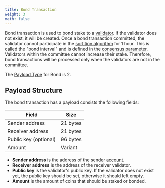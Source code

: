 ```yaml
---
title: Bond Transaction
weight: 3
math: false
---
```


Bond transaction is used to bond stake to a [validator](/protocol/blockchain/validator/).
If the validator does not exist, it will be created.
Once a bond transaction committed, the validator cannot participate in the
[sortition algorithm](/protocol/consensus/sortition/) for 1 hour.
This is called the "bond interval" and is defined in the
[consensus parameter](/protocol/consensus/parameters/).
Validators within the committee cannot increase their stake.
Therefore, bond transactions will be processed only when the validators are not in the committee.

The [Payload Type](/protocol/transaction/format/#payload-type) for Bond is 2.

## Payload Structure

The bond transaction has a payload consists the following fields:

| Field                 | Size     |
| --------------------- | -------- |
| Sender address        | 21 bytes |
| Receiver address      | 21 bytes |
| Public key (optional) | 96 bytes |
| Amount                | Variant  |

- **Sender address** is the address of the sender [account](/protocol/blockchain/account/).
- **Receiver address** is the address of the receiver validator.
- **Public key** is the validator's public key. If the validator does not exist yet,
  the public key should be set, otherwise it should left empty.
- **Amount** is the amount of coins that should be staked or bonded.
